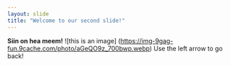 ```yaml
---
layout: slide
title: "Welcome to our second slide!"
---
```

**Siin on hea meem!**
![this is an image] (https://img-9gag-fun.9cache.com/photo/aGeQO9z_700bwp.webp)
Use the left arrow to go back!